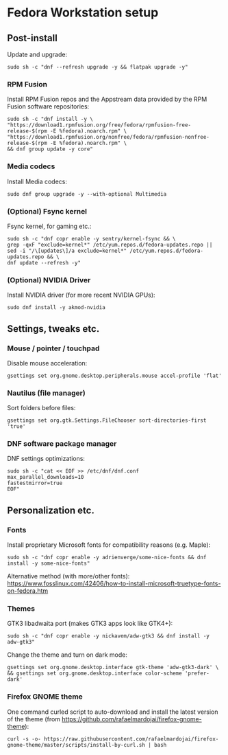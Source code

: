 # Fedora Workstation setup

## Post-install
Update and upgrade:
```
sudo sh -c "dnf --refresh upgrade -y && flatpak upgrade -y"
```

### RPM Fusion
Install RPM Fusion repos and the Appstream data provided by the RPM Fusion software repositories:
```
sudo sh -c "dnf install -y \
"https://download1.rpmfusion.org/free/fedora/rpmfusion-free-release-$(rpm -E %fedora).noarch.rpm" \
"https://download1.rpmfusion.org/nonfree/fedora/rpmfusion-nonfree-release-$(rpm -E %fedora).noarch.rpm" \
&& dnf group update -y core"
```

### Media codecs
Install Media codecs:
```
sudo dnf group upgrade -y --with-optional Multimedia
```

### (Optional) Fsync kernel
Fsync kernel, for gaming etc.:
```
sudo sh -c "dnf copr enable -y sentry/kernel-fsync && \
grep -qxF "exclude=kernel*" /etc/yum.repos.d/fedora-updates.repo || sed -i "/\[updates\]/a exclude=kernel*" /etc/yum.repos.d/fedora-updates.repo && \
dnf update --refresh -y"
```

### (Optional) NVIDIA Driver
Install NVIDIA driver (for more recent NVIDIA GPUs):
```
sudo dnf install -y akmod-nvidia
```

## Settings, tweaks etc.
### Mouse / pointer / touchpad
Disable mouse acceleration:
```
gsettings set org.gnome.desktop.peripherals.mouse accel-profile 'flat'
```

### Nautilus (file manager)
Sort folders before files:
```
gsettings set org.gtk.Settings.FileChooser sort-directories-first 'true'
```

### DNF software package manager
DNF settings optimizations:
```
sudo sh -c "cat << EOF >> /etc/dnf/dnf.conf
max_parallel_downloads=10
fastestmirror=true
EOF"
```



## Personalization etc.
### Fonts
Install proprietary Microsoft fonts for compatibility reasons (e.g. Maple):
```
sudo sh -c "dnf copr enable -y adrienverge/some-nice-fonts && dnf install -y some-nice-fonts"
```

Alternative method (with more/other fonts):
https://www.fosslinux.com/42406/how-to-install-microsoft-truetype-fonts-on-fedora.htm

### Themes
GTK3 libadwaita port (makes GTK3 apps look like GTK4+):
```
sudo sh -c "dnf copr enable -y nickavem/adw-gtk3 && dnf install -y adw-gtk3"
```
Change the theme and turn on dark mode:
```
gsettings set org.gnome.desktop.interface gtk-theme 'adw-gtk3-dark' \
&& gsettings set org.gnome.desktop.interface color-scheme 'prefer-dark'
```

### Firefox GNOME theme
One command curled script to auto-download and install the latest version of the theme (from https://github.com/rafaelmardojai/firefox-gnome-theme):
```
curl -s -o- https://raw.githubusercontent.com/rafaelmardojai/firefox-gnome-theme/master/scripts/install-by-curl.sh | bash
```
